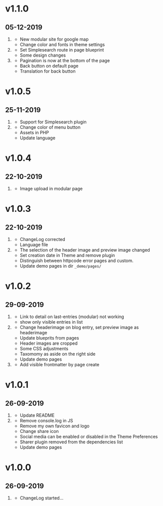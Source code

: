 # v1.1.0
## 05-12-2019

1. [](#new)
    * New modular site for google map
    * Change color and fonts in theme settings
1. [](#improved)
    * Set Simplesearch route in page blueprint
    * Some design changes
1. [](#bugfix)
    * Pagination is now at the bottom of the page
    * Back button on default page
    * Translation for back button

# v1.0.5
## 25-11-2019

1. [](#new)
    * Support for Simplesearch plugin
1. [](#improved)
    * Change color of menu button
    * Assets in PHP
    * Update language 

# v1.0.4
## 22-10-2019

1. [](#bugfix)
    * Image upload in modular page
    
# v1.0.3
## 22-10-2019

1. [](#bugfix)
    * ChangeLog corrected
    * Language file
1. [](#improved)
    * The selection of the header image and preview image changed
    * Set creation date in Theme and remove plugin
    * Distinguish between httpcode error pages and custom.
    * Update demo pages in dir `_demo/pages/`

# v1.0.2
## 29-09-2019

1. [](#bugfix)
    * Link to detail on last-entries (modular) not working
    * show only visible entries in list
1. [](#improved)
    * Change headerimage on blog entry, set preview image as headerimage
    * Update blueprits from pages
    * Header images are cropped
    * Some CSS adjustments
    * Taxomomy as aside on the right side
    * Update demo pages
1. [](#new)
    * Add visible frontmatter by page create

# v1.0.1
## 26-09-2019

1. [](#bugfix)
    * Update README
1. [](#improved)
    * Remove console.log in JS
    * Remove my own favicon and logo
    * Change share icon
    * Social media can be enabled or disabled in the Theme Preferences
    * Sharer plugin removed from the dependencies list
    * Update demo pages
# v1.0.0
## 26-09-2019

1. [](#new)
    * ChangeLog started...
